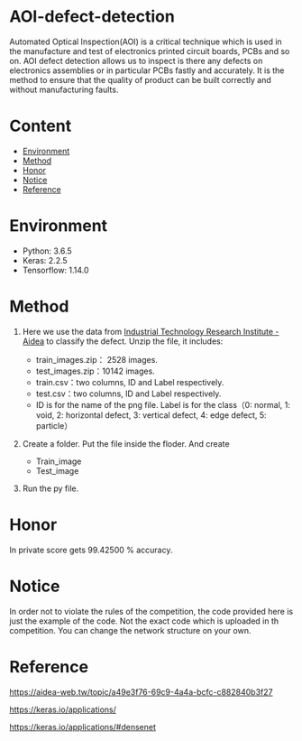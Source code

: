 # AOI-defect-detection

Automated Optical Inspection(AOI) is a critical technique which is used in the manufacture and test of electronics printed circuit boards, PCBs and so on. AOI defect detection allows us to inspect is there any defects on electronics assemblies or in particular PCBs fastly and accurately. It is the method to ensure that the quality of product can be built correctly and without manufacturing faults.



# Content

  * [Environment](#Environment)
  * [Method](#Method)
  * [Honor](#Honor)
  * [Notice](#Notice)
  * [Reference](#Reference)
  

# Environment

   * Python: 3.6.5
   * Keras: 2.2.5
   * Tensorflow: 1.14.0
   
# Method
  1. Here we use the data from [Industrial Technology Research Institute - Aidea](https://aidea-web.tw/topic/a49e3f76-69c9-4a4a-bcfc-c882840b3f27) to classify the defect. Unzip the file, it includes:
  
      * train_images.zip： 2528 images.
      * test_images.zip：10142 images.
      * train.csv：two columns, ID and Label respectively.
      * test.csv：two columns, ID and Label respectively.
      * ID is for the name of the png file. Label is for the class（0: normal, 1: void, 2: horizontal defect, 3: vertical defect, 4: edge   defect, 5: particle）
  
  2. Create a folder. Put the file inside the floder. And create
  
      * Train_image
      * Test_image
      
  3. Run the py file.

# Honor

In private score gets  99.42500 % accuracy.

# Notice

In order not to violate the rules of the competition, the code provided here is just the example of the code. Not the exact code which is uploaded in th competition. You can change the network structure on your own.

# Reference

https://aidea-web.tw/topic/a49e3f76-69c9-4a4a-bcfc-c882840b3f27

https://keras.io/applications/

https://keras.io/applications/#densenet
